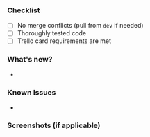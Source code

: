 ### Checklist
- [ ] No merge conflicts (pull from `dev` if needed)
- [ ] Thoroughly tested code
- [ ] Trello card requirements are met

### What's new?
*

### Known Issues
* 

### Screenshots (if applicable)
